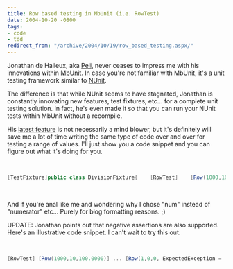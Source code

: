 ```yaml
---
title: Row based testing in MbUnit (i.e. RowTest)
date: 2004-10-20 -0800
tags:
- code
- tdd
redirect_from: "/archive/2004/10/19/row_based_testing.aspx/"
---
```


Jonathan de Halleux, aka [Peli](http://blog.dotnetwiki.org/), never
ceases to impress me with his innovations within
[MbUnit](http://mbunit.tigris.org/). In case you're not familiar with
MbUnit, it's a unit testing framework similar to
[NUnit](http://nunit.sourceforge.net/).

The difference is that while NUnit seems to have stagnated, Jonathan is
constantly innovating new features, test fixtures, etc... for a complete
unit testing solution. In fact, he's even made it so that you can run
your NUnit tests within MbUnit without a recompile.

His [latest
feature](http://blog.dotnetwiki.org/archive/2004/10/20/1212.aspx) is not
necessarily a mind blower, but it's definitely will save me a lot of
time writing the same type of code over and over for testing a range of
values. I'll just show you a code snippet and you can figure out what
it's doing for you.

 

```csharp
[TestFixture]public class DivisionFixture{    [RowTest]    [Row(1000,10,100.0000)]    [Row(-1000,10,-100.0000)]    [Row(1000,7,142.85715)]    [Row(1000,0.00001,100000000)]    [Row(4195835,3145729,1.3338196)]    public void DivTest(double num, double den, double res)    {        Assert.AreEqual(res, num / den, 0.00001 );    }}
```

 

And if you're anal like me and wondering why I chose "num" instead of
"numerator" etc... Purely for blog formatting reasons. ;)

UPDATE: Jonathan points out that negative assertions are also supported.
Here's an illustrative code snippet. I can't wait to try this out.

 

```csharp
[RowTest] [Row(1000,10,100.0000)] ... [Row(1,0,0, ExpectedException =              typeof(ArithmeticException))] public void DivTest(double num, double den, double res) {...} 
```

